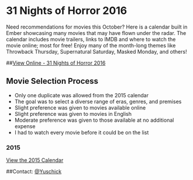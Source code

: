 # 31 Nights of Horror 2016
Need recommendations for movies this October? Here is a calendar built in Ember showcasing many movies that may have flown under the radar. The calendar includes movie trailers, links to IMDB and where to watch the movie online; most for free! Enjoy many of the month-long themes like Throwback Thursday, Supernatural Saturday, Masked Monday, and others!

##[View Online - 31 Nights of Horror 2016](http://www.danyuschick.com/31-nights-of-horror/)

## Movie Selection Process
- Only one duplicate was allowed from the 2015 calendar
- The goal was to select a diverse range of eras, genres, and premises
- Slight preference was given to movies available online
- Slight preference was given to movies in English
- Moderate preference was given to those available at no additional expense
- I had to watch every movie before it could be on the list

### 2015
[View the 2015 Calendar](http://codepen.io/Yuschick/full/VvPrVp/)

##Contact:
[@Yuschick](http://www.twitter.com/yuschick)
